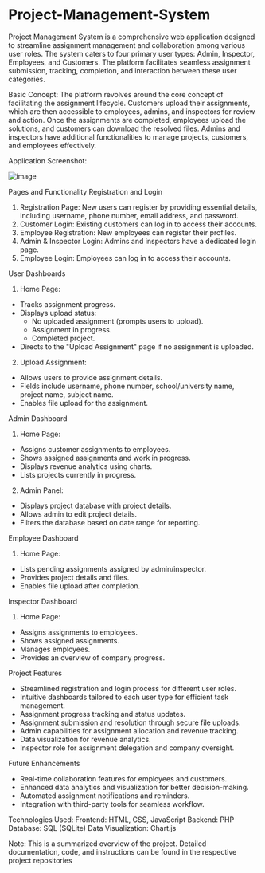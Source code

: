 # Project-Management-System

Project Management System is a comprehensive web application designed to streamline assignment management and collaboration among various user roles. The system caters to four primary user types: Admin, Inspector, Employees, and Customers. The platform facilitates seamless assignment submission, tracking, completion, and interaction between these user categories.

Basic Concept:
The platform revolves around the core concept of facilitating the assignment lifecycle. Customers upload their assignments, which are then accessible to employees, admins, and inspectors for review and action. Once the assignments are completed, employees upload the solutions, and customers can download the resolved files. Admins and inspectors have additional functionalities to manage projects, customers, and employees effectively.

Application Screenshot:

![image](https://github.com/Munavvirr/Project-Management-System/assets/72682848/afc3f89d-87c6-4932-8a0b-1d6a4fef6e73)


Pages and Functionality
Registration and Login
1. Registration Page: New users can register by providing essential details, including username, phone number, email address, and password.
2. Customer Login: Existing customers can log in to access their accounts.
3. Employee Registration: New employees can register their profiles.
4. Admin & Inspector Login: Admins and inspectors have a dedicated login page.
5. Employee Login: Employees can log in to access their accounts.

User Dashboards
1. Home Page:
- Tracks assignment progress.
- Displays upload status:
  - No uploaded assignment (prompts users to upload).
  - Assignment in progress.
  - Completed project.
- Directs to the "Upload Assignment" page if no assignment is uploaded.
2. Upload Assignment:
- Allows users to provide assignment details.
- Fields include username, phone number, school/university name, project name, subject name.
- Enables file upload for the assignment.

Admin Dashboard
1. Home Page:
- Assigns customer assignments to employees.
- Shows assigned assignments and work in progress.
- Displays revenue analytics using charts.
- Lists projects currently in progress.
2. Admin Panel:
- Displays project database with project details.
- Allows admin to edit project details.
- Filters the database based on date range for reporting.

Employee Dashboard
1. Home Page:
- Lists pending assignments assigned by admin/inspector.
- Provides project details and files.
- Enables file upload after completion.

Inspector Dashboard
1. Home Page:
- Assigns assignments to employees.
- Shows assigned assignments.
- Manages employees.
- Provides an overview of company progress.

Project Features
- Streamlined registration and login process for different user roles.
- Intuitive dashboards tailored to each user type for efficient task management.
- Assignment progress tracking and status updates.
- Assignment submission and resolution through secure file uploads.
- Admin capabilities for assignment allocation and revenue tracking.
- Data visualization for revenue analytics.
- Inspector role for assignment delegation and company oversight.

Future Enhancements
- Real-time collaboration features for employees and customers.
- Enhanced data analytics and visualization for better decision-making.
- Automated assignment notifications and reminders.
- Integration with third-party tools for seamless workflow.

Technologies Used:
Frontend: HTML, CSS, JavaScript
Backend: PHP
Database: SQL (SQLite)
Data Visualization: Chart.js

Note: This is a summarized overview of the project. Detailed documentation, code, and instructions can be found in the respective project repositories
